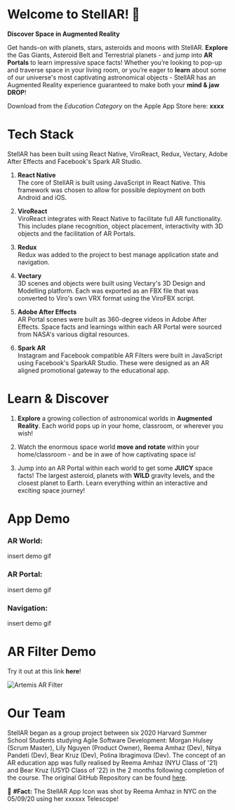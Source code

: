 # Welcome to StellAR!  🚀

**Discover Space in Augmented  Reality**

Get hands-on with planets, stars, asteroids and moons with StellAR. **Explore** the Gas Giants, Asteroid Belt and Terrestrial planets - and jump into **AR Portals** to learn impressive space facts! Whether you’re looking to pop-up and traverse space in your living room, or you’re eager to **learn** about some of our universe's most captivating astronomical objects - StellAR has an Augmented Reality experience guaranteed to make both your **mind & jaw DROP**!

Download from the *Education Category* on the Apple App Store here: **xxxx**

# Tech Stack

StellAR has been built using React Native, ViroReact, Redux, Vectary, Adobe After Effects and Facebook's Spark AR Studio. 

 1.  **React Native** <br/>
 The core of StellAR is built using JavaScript in React Native. This framework was chosen to allow for possible deployment on both Android and iOS.
  
 2. **ViroReact** <br/>
 ViroReact integrates with React Native to facilitate full AR functionality. This includes plane recognition, object placement, interactivity with 3D objects and the facilitation of AR Portals. 
 
 3. **Redux** <br/>
 Redux was added to the project to best manage application state and navigation. 
 
 4. **Vectary** <br/>
 3D scenes and objects were built using Vectary's 3D Design and Modelling platform. Each was exported as an FBX file that was converted to Viro's own VRX format using the ViroFBX script.
 
 5. **Adobe After Effects** <br/>
 AR Portal scenes were built as 360-degree videos in Adobe After Effects. Space facts and learnings within each AR Portal were sourced from NASA's various digital resources. 
 
 6. **Spark AR** <br/>
Instagram and Facebook compatible AR Filters were built in JavaScript using Facebook's SparkAR Studio. These were designed as an AR aligned promotional gateway to the educational app. 



# Learn & Discover
1. **Explore** a growing collection of astronomical worlds in **Augmented Reality**. Each world pops up in your home, classroom, or wherever you wish!
    
2. Watch the enormous space world **move and rotate** within your home/classroom - and be in awe of how captivating space is!
    
3. Jump into an AR Portal within each world to get some **JUICY** space facts! The largest asteroid, planets with **WILD** gravity levels, and the closest planet to Earth. Learn everything within an interactive and exciting space journey!

# App Demo

### AR World:

insert demo gif


### AR Portal:

insert demo gif


### Navigation:

insert demo gif



# AR Filter Demo
Try it out at this link **here**!

![Artemis AR Filter](ArtemisFilter.gif)



# Our Team

StellAR began as a group project between six 2020 Harvard Summer School Students studying Agile Software Development: Morgan Hulsey (Scrum Master),  Lily Nguyen (Product Owner), Reema Amhaz (Dev), Nitya Pandeti (Dev), Bear Kruz (Dev), Polina Ibragimova (Dev). The concept of an AR education app was fully realised by Reema Amhaz (NYU Class of '21) and Bear Kruz (USYD Class of '22) in the 2 months following completion of the course. The original GitHub Repository can be found [here](https://github.com/nbpandeti/the-sinister-six). 

💫 **#Fact:**
The StellAR App Icon was shot by Reema Amhaz in NYC on the 05/09/20 using her xxxxxx Telescope!
